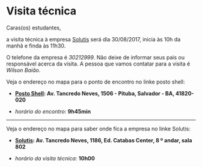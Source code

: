 # Visita técnica

Caras(os) estudantes,

a visita técnica à empresa [Solutis](http://solutis.com.br/index.php) será dia 30/08/2017, inicia às 10h da manhã e finda às 11h30.

O telefone da empresa é *30212999*. Não deixe de informar seus pais ou responsável acerca da visita. A pessoa que vamos contatar para a visita é *Wilson Baião*. 

Veja o endereço no mapa para o ponto de encontro no linke posto shell:

- **[Posto Shell](https://goo.gl/maps/vPpLHHYBLGG2): Av. Tancredo Neves, 1506 - Pituba, Salvador - BA, 41820-020**

- *horário do encontro*: **9h45min**

---

Veja o endereço no mapa para saber onde fica a empresa no linke Solutis:

- **[Solutis](https://goo.gl/maps/i79xRKYjztC2): Av. Tancredo Neves, 1186, Ed. Catabas Center, 8 º andar, sala 802**

- *horário da visita técnica*: **10h00**
